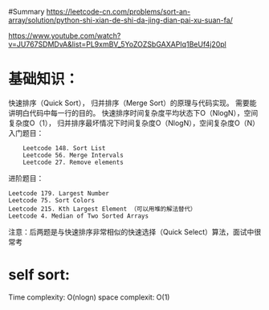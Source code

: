 #Summary
https://leetcode-cn.com/problems/sort-an-array/solution/python-shi-xian-de-shi-da-jing-dian-pai-xu-suan-fa/

https://www.youtube.com/watch?v=JU767SDMDvA&list=PL9xmBV_5YoZOZSbGAXAPIq1BeUf4j20pl

# 基础知识：
快速排序（Quick Sort）， 归并排序（Merge Sort）的原理与代码实现。
需要能讲明白代码中每一行的目的。
快速排序时间复杂度平均状态下O（NlogN），空间复杂度O（1），
归并排序最坏情况下时间复杂度O（NlogN），空间复杂度O（N）
入门题目：

        Leetcode 148. Sort List
        Leetcode 56. Merge Intervals
        Leetcode 27. Remove elements
进阶题目：

    Leetcode 179. Largest Number
    Leetcode 75. Sort Colors
    Leetcode 215. Kth Largest Element （可以用堆的解法替代）
    Leetcode 4. Median of Two Sorted Arrays
注意：后两题是与快速排序非常相似的快速选择（Quick Select）算法，面试中很常考
# self sort: 
Time complexity: O(nlogn)
space complexit: O(1)

